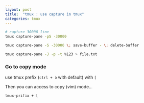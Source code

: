 ```yaml
---
layout: post
title:  "tmux : use capture in tmux"
categories: tmux
---
```



```bash
# capture 30000 line
tmux capture-pane -pS -30000

tmux capture-pane -S -30000 \; save-buffer - \; delete-buffer

tmux capture-pane -J -p -t %123 > file.txt
```


### Go to copy mode

use tmux prefix (`ctrl + b` with default) with `[`


Then you can access to copy (vim) mode...

```bash
tmux-prifix + [
```

